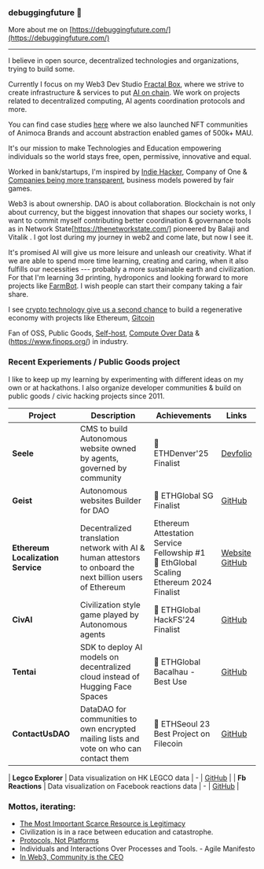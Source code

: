 ### debuggingfuture 👋

More about me on [https://debuggingfuture.com/](https://debuggingfuture.com/)

---

I believe in open source, decentralized technologies and organizations, trying to build some.

Currently I focus on my Web3 Dev Studio [Fractal Box](https://fractal.box/), where we strive to create infrastructure & services to put [AI on chain](https://www.placeholder.vc/blog/2023/10/23/artificial-intelligence-belongs-onchain). We work on projects related to decentralized computing, AI agents coordination protocols and more. 

You can find case studies [here](https://fractal.box/#case-studies) where we also launched NFT communities of Animoca Brands and account abstraction enabled games of 500k+ MAU.

It\'s our mission to make Technologies and Education empowering individuals so the world stays free, open, permissive, innovative and equal.

Worked in bank/startups, I\'m inspired by [Indie Hacker](https://www.indiehackers.com/), Company of One & [Companies being more transparent](https://www.slideshare.net/Bufferapp/buffer-culture-04), business models powered by fair games.

Web3 is about ownership. DAO is about collaboration. Blockchain is not only about currency, but the biggest innovation that shapes our society works, I want to commit myself contributing better coordination & governance tools as in Network State[https://thenetworkstate.com/] pioneered by Balaji and Vitalik . I got lost during my journey in web2 and come late, but now I see it.

It\'s promised AI will give us more leisure and unleash our creativity. What if we are able to spend more time learning, creating and caring, when it also fulfills our necessities --- probably a more sustainable earth and civilization. For that I'm learning 3d printing, hydroponics and looking forward to more projects like [FarmBot](https://farm.bot/). I wish people can start their company taking a fair share.

I see [crypto technology give us a second chance](https://x.com/debuggingfuture/status/1786772431018840200) to build a regenerative economy with projects like Ethereum, [Gitcoin](https://gitcoin.co/) 


Fan of OSS, Public Goods, [Self-host](https://www.reddit.com/r/selfhosted/), [Compute Over Data](https://docs-ipfs-tech.ipns.dweb.link/concepts/cod/) & (https://www.finops.org/) in industry.


### Recent Experiements / Public Goods project
I like to keep up my learning by experimenting with different ideas on my own or at hackathons. I also organize developer communities & build on public goods / civic hacking projects since 2011.

| Project | Description | Achievements | Links |
|---------|-------------|-------------|---------|
| **Seele** |  CMS to build Autonomous website owned by agents, governed by community  | 🥇 ETHDenver'25 Finalist | [Devfolio](https://devfolio.co/projects/seele-3477) |
| **Geist** | Autonomous websites Builder for DAO | 🥇 ETHGlobal SG Finalist | [GitHub](https://github.com/debuggingfuture/geist) |
| **Ethereum Localization Service** | Decentralized translation network with AI & human attestors to onboard the next billion users of Ethereum | Ethereum Attestation Service Fellowship #1 <br> 🥇 EthGlobal Scaling Ethereum 2024 Finalist | [Website](https://0xl10n.org/) <br> [GitHub](https://github.com/debuggingfuture/ethereum-l10n-service-ethglobal) |
| **CivAI** | Civilization style game played by Autonomous agents  | 🥇 ETHGlobal HackFS'24 Finalist | [GitHub](https://github.com/debuggingfuture/contact-us-dao) |
| **Tentai** | SDK to deploy AI models on decentralized cloud instead of Hugging Face Spaces | 🥇 ETHGlobal Bacalhau - Best Use | [GitHub](https://github.com/debuggingfuture/tentai) |
| **ContactUsDAO** | DataDAO for communities to own encrypted mailing lists and vote on who can contact them | 🥇 ETHSeoul 23 Best Project on Filecoin | [GitHub](https://github.com/debuggingfuture/contact-us-dao) |

| **Legco Explorer** | Data visualization on HK LEGCO data | - | [GitHub](https://github.com/initiumlab/legco-explorer) |
| **Fb Reactions** | Data visualization on Facebook reactions data | - | [GitHub](https://github.com/debuggingfuture/fbreactions) |


### Mottos, iterating:
- [The Most Important Scarce Resource is Legitimacy](https://vitalik.eth.limo/general/2021/03/23/legitimacy.html)
- Civilization is in a race between education and catastrophe.
- [Protocols, Not Platforms](https://knightcolumbia.org/content/protocols-not-platforms-a-technological-approach-to-free-speech)
- Individuals and Interactions Over Processes and Tools. - Agile Manifesto
- [In Web3, Community is the CEO](https://x.com/sandeepnailwal/status/1556698309867233280)
